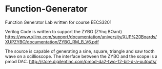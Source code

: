 # Function-Generator
Function Generator Lab written for course EECS3201

Verilog Code is written to support the ZYBO (ZYnq BOard) https://www.xilinx.com/support/documentation/university/XUP%20Boards/XUPZYBO/documentation/ZYBO_RM_B_V6.pdf

The source is capable of generating a sine, square, triangle and saw tooth wave on a ocillioscope. The interface
between the ZYBO and the scope is a pmod DAC. http://store.digilentinc.com/pmod-da2-two-12-bit-d-a-outputs/
